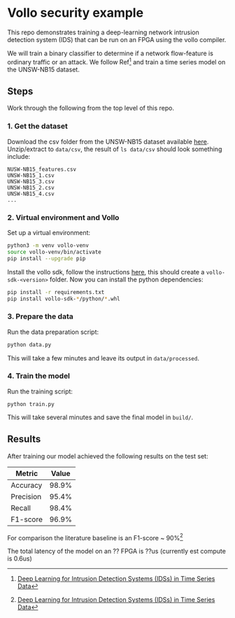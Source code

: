 # Vollo security example

This repo demonstrates training a deep-learning network intrusion detection system (IDS) that can be run on an FPGA using the vollo compiler.

We will train a binary classifier to determine if a network flow-feature is ordinary traffic or an attack. We follow Ref[^1] and train a time series model on the UNSW-NB15 dataset.

[^1]: [Deep Learning for Intrusion Detection Systems (IDSs) in Time Series Data](https://www.mdpi.com/1999-5903/16/3/73)

## Steps

Work through the following from the top level of this repo.

### 1. Get the dataset

Download the csv folder from the UNSW-NB15 dataset available [here](https://research.unsw.edu.au/projects/unsw-nb15-dataset). Unzip/extract to `data/csv`, the result of `ls data/csv` should look something include:

```
NUSW-NB15_features.csv   
UNSW-NB15_1.csv   
UNSW-NB15_3.csv   
UNSW-NB15_2.csv   
UNSW-NB15_4.csv
...      
```

### 2. Virtual environment and Vollo  

Set up a virtual environment:

```sh
python3 -m venv vollo-venv
source vollo-venv/bin/activate
pip install --upgrade pip
```

Install the vollo sdk, follow the instructions [here](https://vollo.myrtle.ai/latest/installation.html), this should create a `vollo-sdk-<version>` folder. Now you can install the python dependencies:

```sh
pip install -r requirements.txt
pip install vollo-sdk-*/python/*.whl
```

### 3. Prepare the data

Run the data preparation script:

```sh
python data.py
```

This will take a few minutes and leave its output in `data/processed`.

### 4. Train the model

Run the training script:

```
python train.py
```

This will take several minutes and save the final model in `build/`.

## Results

After training our model achieved the following results on the test set:

| Metric    | Value  |
|-----------|--------|
| Accuracy  | 98.9%  |
| Precision | 95.4%  |
| Recall    | 98.4%  |
| F1-score  | 96.9%  |

For comparison the literature baseline is an F1-score ~ 90%[^1]

The total latency of the model on an ?? FPGA is ??us (currently est compute is 0.6us)





